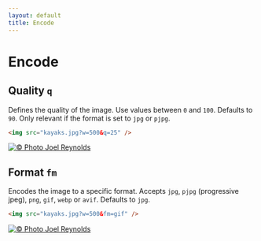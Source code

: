 ```yaml
---
layout: default
title: Encode
---
```


# Encode

## Quality `q`

Defines the quality of the image. Use values between `0` and `100`. Defaults to `90`. Only relevant if the format is set to `jpg` or `pjpg`.

```html
<img src="kayaks.jpg?w=500&q=25" />
```

[![© Photo Joel Reynolds](https://glide.herokuapp.com/2.0/kayaks.jpg?w=500&q=25)](https://glide.herokuapp.com/2.0/kayaks.jpg?w=500&q=25)

## Format `fm`

Encodes the image to a specific format. Accepts `jpg`, `pjpg` (progressive jpeg), `png`, `gif`, `webp` or `avif`. Defaults to `jpg`.

```html
<img src="kayaks.jpg?w=500&fm=gif" />
```

[![© Photo Joel Reynolds](https://glide.herokuapp.com/2.0/kayaks.jpg?w=500&fm=gif)](https://glide.herokuapp.com/2.0/kayaks.jpg?w=500&fm=gif)
